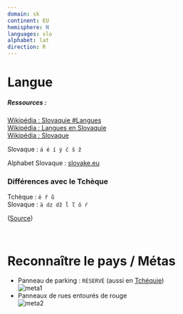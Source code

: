 ```yaml
---
domain: sk
continent: EU
hemisphere: N
languages: slo
alphabet: lat
direction: R
---
```


# Langue

##### Ressources :

[Wikipédia : Slovaquie #Langues](https://fr.wikipedia.org/wiki/Slovaquie#Langues)  
[Wikipédia : Langues en Slovaquie](https://fr.wikipedia.org/wiki/Langues_en_Slovaquie)  
[Wikipédia : Slovaque](https://fr.wikipedia.org/wiki/Slovaque)

Slovaque : `á é í ý č š ž`  

Alphabet Slovaque : [slovake.eu](https://slovake.eu/fr/learning/grammar/pronunciation/abc)

### Différences avec le Tchèque
Tchèque : `ě ř ů`  
Slovaque : `ä dz dž ĺ ľ ô ŕ`

([Source](https://www.apprenti-polyglotte.net/comprendre-le-tcheque-quand-on-connait-le-slovaque/#:~:text=Conclusion-,%C3%89criture%20et%20prononciation,%2C%20%C4%BE%2C%20%C3%B4%2C%20%C5%95.))

<br/>

# Reconnaître le pays / Métas

- Panneau de parking : `RÉSERVÉ` (aussi en [Tchéquie](/flag/cz))  
  ![meta1](/images/sk_geoguessr2.png)
- Panneaux de rues entourés de rouge  
  ![meta2](/images/sk_geoguessr.png)
